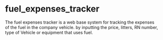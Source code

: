 # fuel_expenses_tracker
The fuel expenses tracker is a web base system for tracking the expenses of the fuel in the company vehicle. by inputting the price, litters, RN number, type of Vehicle or equipment that uses fuel.

